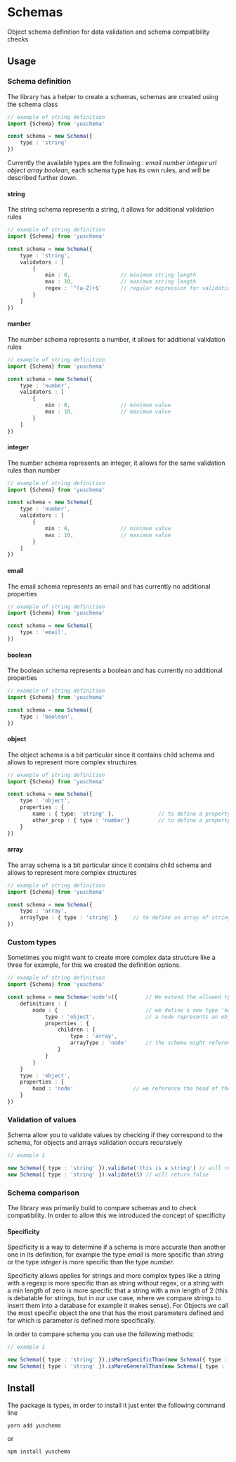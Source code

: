 # Schemas
Object schema definition for data validation and schema compatibility checks

## Usage

### Schema definition
The library has a helper to create a schemas, schemas are created using the schema class

```typescript
// example of string definition
import {Schema} from 'yuschema'

const schema = new Schema({
    type : 'string'
})
```

Currently the available types are the following : *email number integer url object array boolean*, each schema type has its own rules, and will be described further down.

#### string
The string schema represents a string, it allows for additional validation rules

```typescript
// example of string definition
import {Schema} from 'yuschema'

const schema = new Schema({
    type : 'string',
    validators : [
        {
            min : 0,                // minimum string length
            max : 10,               // maximum string length
            regex : '^(a-Z)+$'      // regular expression for validation
        }
    ]
})
```
#### number
The number schema represents a number, it allows for additional validation rules

```typescript
// example of string definition
import {Schema} from 'yuschema'

const schema = new Schema({
    type : 'number',
    validators : [
        {
            min : 0,                // minimum value
            max : 10,               // maximum value
        }
    ]
})
```

#### integer
The number schema represents an integer, it allows for the same validation rules than number

```typescript
// example of string definition
import {Schema} from 'yuschema'

const schema = new Schema({
    type : 'number',
    validators : [
        {
            min : 0,                // minimum value
            max : 10,               // maximum value
        }
    ]
})
```

#### email
The email schema represents an email and has currently no additional properties

```typescript
// example of string definition
import {Schema} from 'yuschema'

const schema = new Schema({
    type : 'email',
})
```

#### boolean
The boolean schema represents a boolean and has currently no additional properties

```typescript
// example of string definition
import {Schema} from 'yuschema'

const schema = new Schema({
    type : 'boolean',
})
```

#### object
The object schema is a bit particular since it contains child schema and allows to represent more complex structures

```typescript
// example of string definition
import {Schema} from 'yuschema'

const schema = new Schema({
    type : 'object',
    properties : {
        name : { type: 'string' },              // to define a property name of type strings
        other_prop : { type : 'number'}         // to define a property other_prop of type strings
    }
})

```
#### array
The array schema is a bit particular since it contains child schema and allows to represent more complex structures

```typescript
// example of string definition
import {Schema} from 'yuschema'

const schema = new Schema({
    type : 'array',
    arrayType : { type : 'string' }     // to define an array of strings 
})
```

### Custom types
Sometimes you might want to create more complex data structure like a three for example, for this we created the definition options.

```typescript
// example of string definition
import {Schema} from 'yuschema'

const schema = new Schema<'node'>({         // We extend the allowed types
    definitions : {
        node : {                            // we define a new type 'node'
            type : 'object',                // a node represents an object
            properties : {
                children : {
                    type : 'array',
                    arrayType : 'node'      // the schema might reference itself
                }
            }
        }
    } 
    type : 'object',
    properties : { 
        head : 'node'                   // we reference the head of the three 
    } 
})
```
### Validation of values
Schema allow you to validate values by checking if they correspond to the schema, for objects and arrays validation occurs recursively

```typescript
// example 1

new Schema({ type : 'string' }).validate('this is a string') // will return true
new Schema({ type : 'string' }).validate(5) // will return false
```

### Schema comparison
The library was primarily build to compare schemas and to check compatibility. In order to allow this we introduced the concept of specificity

#### Specificity
Specificity is a way to determine if a schema is more accurate than another one in its definition, for example the type *email* is more specific than *string* or the type *integer* is more specific than the type *number*.

Specificity allows applies for strings and more complex types like a string with a regexp is more specific than as string without regex, or a string with a min length of zero is more specific that a string with a min length of 2 (this is debatable for strings, but in our use case, where we compare strings to insert them into a database for example it makes sense). For Objects we call the most specific object the one that has the most parameters defined and for which is parameter is defined more specifically.

In order to compare schema you can use the following methods:

```typescript
// example 1

new Schema({ type : 'string' }).isMoreSpecificThan(new Schema({ type : 'email' })) // will return false
new Schema({ type : 'string' }).isMoreGeneralThan(new Schema({ type : 'email' }))  // will return true
```







## Install
The package is types, in order to install it just enter the following command line

```
yarn add yuschema
```

or 

```
npm install yuschema
```